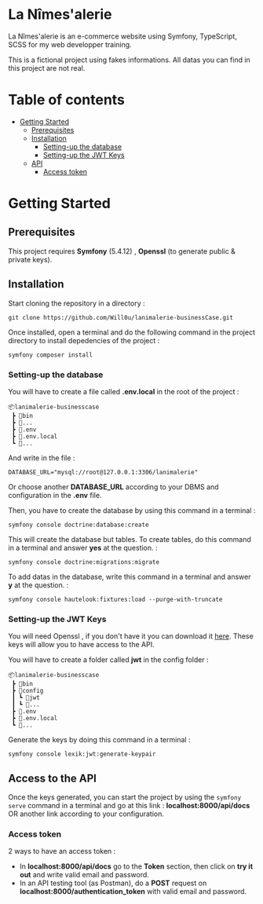 # La Nîmes'alerie
La Nîmes'alerie is an e-commerce website using Symfony, TypeScript, SCSS for my web developper training.

This is a fictional project using fakes informations. All datas you can find in this project are not real.


# Table of contents
* [Getting Started](#start)
    * [Prerequisites](#prerequisites)
    * [Installation](#installation)
        * [Setting-up the database](#setupdb)
        * [Setting-up the JWT Keys](#setupJk)
    * [API](#api)
        * [Access token](#apiToken)


# Getting Started <a name="start"></a>

## Prerequisites <a name="prerequisites"></a>
This project requires **Symfony** (5.4.12) , **Openssl** (to generate public & private keys).


## Installation <a name="installation"></a>
Start cloning the repository in a directory :

```
git clone https://github.com/Will0u/lanimalerie-businessCase.git
```

Once installed, open a terminal and do the following command in the project directory to install depedencies of the project :
```
symfony composer install
```

### Setting-up the database <a name="setupdb"></a>
You will have to create a file called **.env.local** in the root of the project :
```
📦lanimalerie-businesscase
 ┣ 📂bin
 ┣ 📂...
 ┣ 📜.env
 ┣ 📜.env.local
 ┗ 📜...
```
And write in the file :
```
DATABASE_URL="mysql://root@127.0.0.1:3306/lanimalerie"
```
Or choose another **DATABASE_URL** according to your DBMS and configuration in the **.env** file.

Then, you have to create the database by using this command in a terminal :
```
symfony console doctrine:database:create
```
This will create the database but tables. To create tables, do this command in a terminal and answer **yes** at the question. :
```
symfony console doctrine:migrations:migrate
```

To add datas in the database, write this command in a terminal and answer **y** at the question. :
```
symfony console hautelook:fixtures:load --purge-with-truncate
```

### Setting-up the JWT Keys <a name="setupJk"></a>
You will need Openssl , if you don't have it you can download it [here](https://slproweb.com/products/Win32OpenSSL.html). These keys will allow you to have access to the API.

You will have to create a folder called **jwt** in the config folder :
```
📦lanimalerie-businesscase
 ┣ 📂bin
 ┣ 📂config
 ┃ ┗ 📂jwt
 ┃ ┗ 📂...
 ┣ 📜.env
 ┣ 📜.env.local
 ┗ 📜...
```
Generate the keys by doing this command in a terminal :
```
symfony console lexik:jwt:generate-keypair
```

## Access to the API <a name="api"></a>
Once the keys generated, you can start the project by using the `symfony serve` command in a terminal and go at this link : **localhost:8000/api/docs** OR another link according to your configuration.

### Access token <a name="apiToken"></a>
2 ways to have an access token :
* In **localhost:8000/api/docs** go to the **Token** section, then click on **try it out** and write valid email and password.
* In an API testing tool (as Postman), do a **POST** request on **localhost:8000/authentication_token** with valid email and password.






